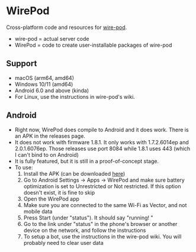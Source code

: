 # WirePod

Cross-platform code and resources for [wire-pod](https://github.com/kercre123/wire-pod).

-  wire-pod = actual server code
-  WirePod = code to create user-installable packages of wire-pod

## Support

-  macOS (arm64, amd64)
-  Windows 10/11 (amd64)
-  Android 6.0 and above (kinda)
-  For Linux, use the instructions in wire-pod's wiki.

## Android

-  Right now, WirePod does compile to Android and it does work. There is an APK in the releases page.
-  It does not work with firmware 1.8.1. It only works with 1.7.2.6014ep and 2.0.1.6076ep. Those releases use port 8084 while 1.8.1 uses 443 (which I can't bind to on Android)
-  It is fully featured, but it is still in a proof-of-concept stage.
-  To use:
    1.  Install the APK (can be downloaded [here](https://github.com/kercre123/WirePod/releases/download/v0.2.0/WirePod-0.2.0.apk))
    2.  Go to Android Settings -> Apps -> WirePod and make sure battery optimization is set to Unrestricted or Not restricted. If this option doesn't exist, it is fine to skip
    3.  Open the WirePod app
    4.  Make sure you are connected to the same Wi-Fi as Vector, and not mobile data
    5.  Press Start (under "status"). It should say "running! <url>"
    6.  Go to the link under "status" in the phone's browser or another device on the network, and follow the instructions
    7.  To setup a bot, use the instructions in the wire-pod wiki. You will probably need to clear user data
